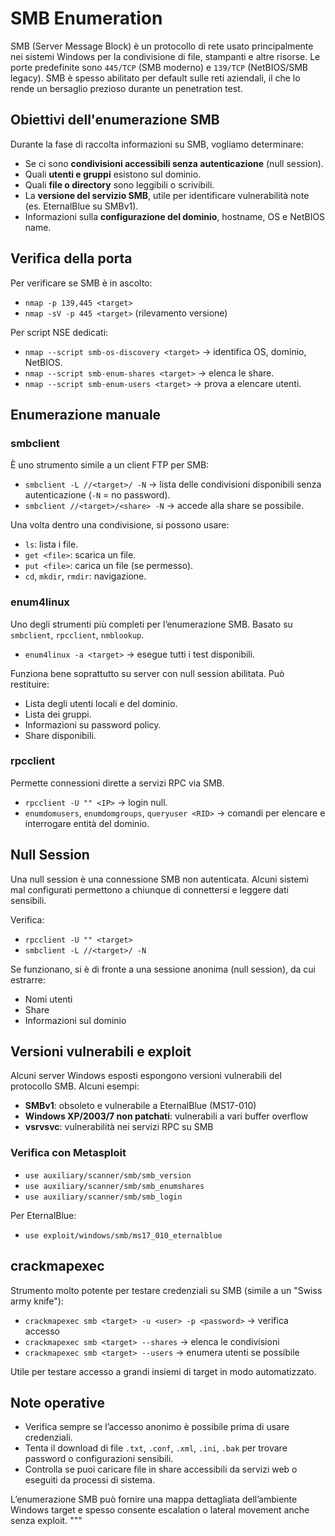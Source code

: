 # SMB Enumeration

SMB (Server Message Block) è un protocollo di rete usato principalmente nei sistemi Windows per la condivisione di file, stampanti e altre risorse. Le porte predefinite sono `445/TCP` (SMB moderno) e `139/TCP` (NetBIOS/SMB legacy). SMB è spesso abilitato per default sulle reti aziendali, il che lo rende un bersaglio prezioso durante un penetration test.

## Obiettivi dell'enumerazione SMB

Durante la fase di raccolta informazioni su SMB, vogliamo determinare:

- Se ci sono **condivisioni accessibili senza autenticazione** (null session).
- Quali **utenti e gruppi** esistono sul dominio.
- Quali **file o directory** sono leggibili o scrivibili.
- La **versione del servizio SMB**, utile per identificare vulnerabilità note (es. EternalBlue su SMBv1).
- Informazioni sulla **configurazione del dominio**, hostname, OS e NetBIOS name.

## Verifica della porta

Per verificare se SMB è in ascolto:

- `nmap -p 139,445 <target>`
- `nmap -sV -p 445 <target>` (rilevamento versione)

Per script NSE dedicati:

- `nmap --script smb-os-discovery <target>` → identifica OS, dominio, NetBIOS.
- `nmap --script smb-enum-shares <target>` → elenca le share.
- `nmap --script smb-enum-users <target>` → prova a elencare utenti.

## Enumerazione manuale

### smbclient

È uno strumento simile a un client FTP per SMB:

- `smbclient -L //<target>/ -N` → lista delle condivisioni disponibili senza autenticazione (`-N` = no password).
- `smbclient //<target>/<share> -N` → accede alla share se possibile.

Una volta dentro una condivisione, si possono usare:

- `ls`: lista i file.
- `get <file>`: scarica un file.
- `put <file>`: carica un file (se permesso).
- `cd`, `mkdir`, `rmdir`: navigazione.

### enum4linux

Uno degli strumenti più completi per l’enumerazione SMB. Basato su `smbclient`, `rpcclient`, `nmblookup`.

- `enum4linux -a <target>` → esegue tutti i test disponibili.

Funziona bene soprattutto su server con null session abilitata. Può restituire:

- Lista degli utenti locali e del dominio.
- Lista dei gruppi.
- Informazioni su password policy.
- Share disponibili.

### rpcclient

Permette connessioni dirette a servizi RPC via SMB.

- `rpcclient -U "" <IP>` → login null.
- `enumdomusers`, `enumdomgroups`, `queryuser <RID>` → comandi per elencare e interrogare entità del dominio.

## Null Session

Una null session è una connessione SMB non autenticata. Alcuni sistemi mal configurati permettono a chiunque di connettersi e leggere dati sensibili.

Verifica:

- `rpcclient -U "" <target>`
- `smbclient -L //<target>/ -N`

Se funzionano, si è di fronte a una sessione anonima (null session), da cui estrarre:

- Nomi utenti
- Share
- Informazioni sul dominio

## Versioni vulnerabili e exploit

Alcuni server Windows esposti espongono versioni vulnerabili del protocollo SMB. Alcuni esempi:

- **SMBv1**: obsoleto e vulnerabile a EternalBlue (MS17-010)
- **Windows XP/2003/7 non patchati**: vulnerabili a vari buffer overflow
- **vsrvsvc**: vulnerabilità nei servizi RPC su SMB

### Verifica con Metasploit

- `use auxiliary/scanner/smb/smb_version`
- `use auxiliary/scanner/smb/smb_enumshares`
- `use auxiliary/scanner/smb/smb_login`

Per EternalBlue:

- `use exploit/windows/smb/ms17_010_eternalblue`

## crackmapexec

Strumento molto potente per testare credenziali su SMB (simile a un "Swiss army knife"):

- `crackmapexec smb <target> -u <user> -p <password>` → verifica accesso
- `crackmapexec smb <target> --shares` → elenca le condivisioni
- `crackmapexec smb <target> --users` → enumera utenti se possibile

Utile per testare accesso a grandi insiemi di target in modo automatizzato.

## Note operative

- Verifica sempre se l’accesso anonimo è possibile prima di usare credenziali.
- Tenta il download di file `.txt`, `.conf`, `.xml`, `.ini`, `.bak` per trovare password o configurazioni sensibili.
- Controlla se puoi caricare file in share accessibili da servizi web o eseguiti da processi di sistema.

L’enumerazione SMB può fornire una mappa dettagliata dell’ambiente Windows target e spesso consente escalation o lateral movement anche senza exploit.
"""

